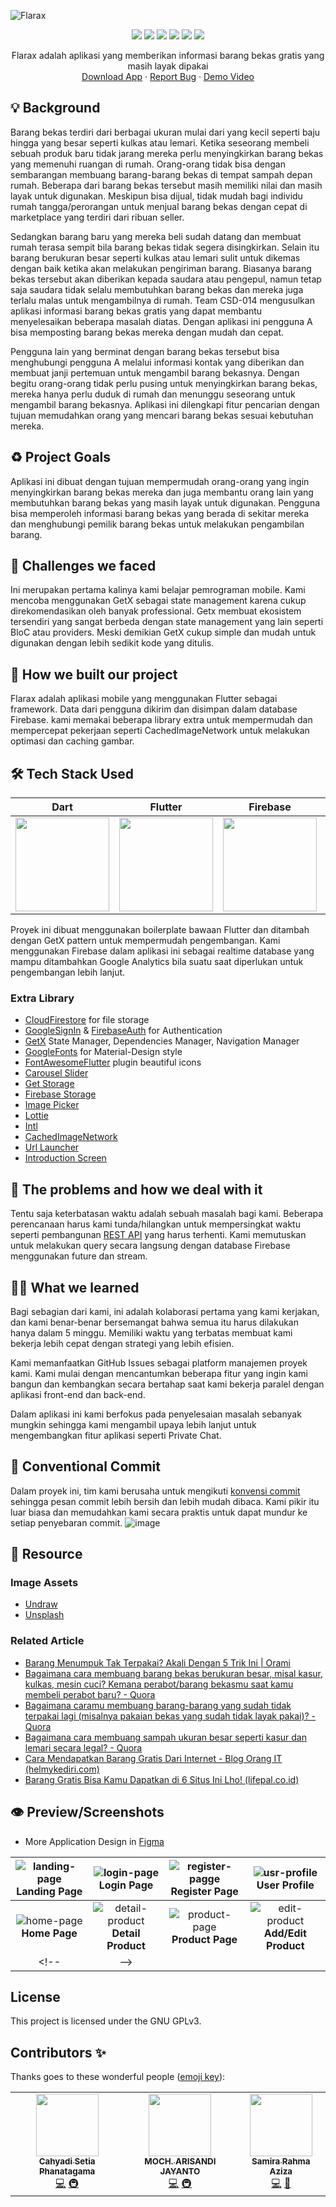 ![Flarax](https://socialify.git.ci/phanatagama/Flarax/image?description=1&descriptionEditable=%F0%9F%92%A0Made%20using%20Dart%2C%20Flutter%2C%20Firebase%20and%20GetX%F0%9F%92%A0&font=Source%20Code%20Pro&forks=1&issues=1&language=1&logo=https%3A%2F%2Fi.ibb.co%2FRpJ2W40%2F755-Converted-01.png&name=1&pattern=Brick%20Wall&pulls=1&stargazers=1&theme=Dark)
<p align="center">
<img src="https://img.shields.io/badge/dart-%230175C2.svg?style=for-the-badge&logo=dart&logoColor=white" />
<img src="https://img.shields.io/badge/Flutter-%2302569B.svg?style=for-the-badge&logo=Flutter&logoColor=white" />
<img src="https://img.shields.io/badge/firebase-%23039BE5.svg?style=for-the-badge&logo=firebase" />
<img src="https://img.shields.io/badge/git-%23F05033.svg?style=for-the-badge&logo=git&logoColor=white" />
<img src="https://img.shields.io/badge/github-%23121011.svg?style=for-the-badge&logo=github&logoColor=white" />
<img src="https://img.shields.io/badge/Visual%20Studio%20Code-0078d7.svg?style=for-the-badge&logo=visual-studio-code&logoColor=white" />
  </p>
  <p align="center">
    Flarax adalah aplikasi yang memberikan informasi barang bekas gratis yang masih layak dipakai
    <br />
    <a href="https://github.com/phanatagama/Flarax/releases/download/v.1.0.0-beta/Flarax-App-Beta.apk">Download App</a>
    ·
    <a href="https://github.com/phanatagama/Flarax/issues/new">Report Bug</a>
    ·
    <a href="https://drive.google.com/drive/folders/1-rIitoAolhgqZzkIKAcjSvwsQQABDPc8">Demo Video</a>
  </p>

## 💡 Background
Barang bekas terdiri dari berbagai ukuran mulai dari yang kecil seperti baju hingga yang besar seperti kulkas atau lemari. Ketika seseorang membeli sebuah produk baru tidak jarang mereka perlu menyingkirkan barang bekas yang memenuhi ruangan di rumah. Orang-orang tidak bisa dengan sembarangan membuang barang-barang bekas di tempat sampah depan rumah. Beberapa dari barang bekas tersebut masih memiliki nilai dan masih layak untuk digunakan. Meskipun bisa dijual, tidak mudah bagi individu rumah tangga/perorangan untuk menjual barang bekas dengan cepat di marketplace yang terdiri dari ribuan seller.

Sedangkan barang baru yang mereka beli sudah datang dan membuat rumah terasa sempit bila barang bekas tidak segera disingkirkan. Selain itu barang berukuran besar seperti kulkas atau lemari sulit untuk dikemas dengan baik ketika akan melakukan pengiriman barang. Biasanya barang bekas tersebut akan diberikan kepada saudara atau pengepul, namun tetap saja saudara tidak selalu membutuhkan barang bekas dan mereka juga terlalu malas untuk mengambilnya di rumah. Team CSD-014 mengusulkan aplikasi informasi barang bekas gratis yang dapat membantu menyelesaikan beberapa masalah diatas. Dengan aplikasi ini pengguna A bisa memposting barang bekas mereka dengan mudah dan cepat. 

Pengguna lain yang berminat dengan barang bekas tersebut bisa menghubungi pengguna A melalui informasi kontak yang diberikan dan membuat janji pertemuan untuk mengambil barang bekasnya. Dengan begitu orang-orang tidak perlu pusing untuk menyingkirkan barang bekas, mereka hanya perlu duduk di rumah dan menunggu seseorang untuk mengambil barang bekasnya. Aplikasi ini dilengkapi fitur pencarian dengan tujuan memudahkan orang yang mencari barang bekas sesuai kebutuhan mereka.

## ♻️ Project Goals
Aplikasi ini dibuat dengan tujuan mempermudah orang-orang yang ingin menyingkirkan barang bekas mereka dan juga membantu orang lain yang membutuhkan barang bekas yang masih layak untuk digunakan. Pengguna bisa memperoleh informasi barang bekas yang berada di sekitar mereka dan menghubungi pemilik barang bekas untuk melakukan pengambilan barang.

## 🤯 Challenges we faced
Ini merupakan pertama kalinya kami belajar pemrograman mobile. Kami mencoba menggunakan GetX sebagai state management karena cukup direkomendasikan oleh banyak professional. Getx membuat ekosistem tersendiri yang sangat berbeda dengan state management yang lain seperti BloC atau providers. Meski demikian GetX cukup simple dan mudah untuk digunakan dengan lebih sedikit kode yang ditulis.

## 🧐 How we built our project
Flarax adalah aplikasi mobile yang menggunakan Flutter sebagai framework. Data dari pengguna dikirim dan disimpan dalam database Firebase. kami memakai beberapa library extra untuk mempermudah dan mempercepat pekerjaan seperti CachedImageNetwork untuk melakukan optimasi dan caching gambar.

## 🛠️ Tech Stack Used
| Dart      | Flutter      |Firebase      | GetX      | VSCode      | Figma      | 
|------------|-------------|-------------|-------------|-------------|-------------|
| <img src="https://avatars.githubusercontent.com/u/1609975?s=280&v=4" width="150"> | <img src="https://res.cloudinary.com/startup-grind/image/upload/c_fill,dpr_2.0,f_auto,g_center,h_500,q_auto:good,w_500/v1/gcs/platform-data-dsc/events/1_ilC2Aqp5sZd1wi0CopD1Hw_zT8WoJh.png" width="150"> | <img src="https://cdn4.iconfinder.com/data/icons/google-i-o-2016/512/google_firebase-2-512.png" width="150"> | <img src="https://blog.kakaocdn.net/dn/tTJsy/btraPuKSP5Y/34aELwuQ5eWBta1trRneU1/img.png" width="150"> | <img src="https://cdn.icon-icons.com/icons2/2107/PNG/512/file_type_vscode_icon_130084.png" width="150"> | <img src="https://cdn-icons-png.flaticon.com/512/5968/5968705.png" width="150"> | 

Proyek ini dibuat menggunakan boilerplate bawaan Flutter dan ditambah dengan GetX pattern untuk mempermudah pengembangan. Kami menggunakan Firebase dalam aplikasi ini sebagai realtime database yang mampu ditambahkan Google Analytics bila suatu saat diperlukan untuk pengembangan lebih lanjut.
### Extra Library
- [CloudFirestore](https://pub.dev/packages/cloud_firestore) for file storage
- [GoogleSignIn](https://pub.dev/packages/google_sign_in) & [FirebaseAuth](https://pub.dev/packages/firebase_auth) for Authentication
- [GetX](https://pub.dev/packages/get) State Manager, Dependencies Manager, Navigation Manager
- [GoogleFonts](https://pub.dev/packages/google_fonts) for Material-Design style
- [FontAwesomeFlutter](https://pub.dev/packages/font_awesome_flutter) plugin beautiful icons
- [Carousel Slider](https://pub.dev/packages/carousel_slider)
- [Get Storage](https://pub.dev/packages/get_storage)
- [Firebase Storage](https://pub.dev/packages/firebase_storage)
- [Image Picker](https://pub.dev/packages/image_picker)
- [Lottie](https://pub.dev/packages/lottie)
- [Intl](https://pub.dev/packages/intl)
- [CachedImageNetwork](https://pub.dev/packages/cached_network_image)
- [Url Launcher](https://pub.dev/packages/url_launcher)
- [Introduction Screen](https://pub.dev/packages/introduction_screen)

## 🔧 The problems and how we deal with it
Tentu saja keterbatasan waktu adalah sebuah masalah bagi kami. Beberapa perencanaan harus kami tunda/hilangkan untuk mempersingkat waktu seperti pembangunan [REST API](https://github.com/phanatagama/Flarax/blob/master/API_Design_Architecture.md) yang harus terhenti. Kami memutuskan untuk melakukan query secara langsung dengan database Firebase menggunakan future dan stream.

## 🧑‍🎓 What we learned
Bagi sebagian dari kami, ini adalah kolaborasi pertama yang kami kerjakan, dan kami benar-benar bersemangat bahwa semua itu harus dilakukan hanya dalam 5 minggu. Memiliki waktu yang terbatas membuat kami bekerja lebih cepat dengan strategi yang lebih efisien.‎

‎Kami memanfaatkan GitHub Issues sebagai platform manajemen proyek kami. Kami mulai dengan mencantumkan beberapa fitur yang ingin kami bangun dan kembangkan secara bertahap saat kami bekerja paralel dengan aplikasi front-end dan back-end.‎

‎Dalam aplikasi ini kami berfokus pada penyelesaian masalah sebanyak mungkin sehingga kami mengambil upaya lebih lanjut untuk mengembangkan fitur aplikasi seperti Private Chat.‎

## 🐾 Conventional Commit
‎Dalam proyek ini, tim kami berusaha untuk mengikuti [konvensi commit](https://www.conventionalcommits.org/en/v1.0.0/) sehingga pesan commit lebih bersih dan lebih mudah dibaca. Kami pikir itu luar biasa dan memudahkan kami secara praktis untuk dapat mundur ke setiap penyebaran commit.
![image](https://user-images.githubusercontent.com/48324618/147223979-cb30dd1d-d7d8-435c-ba32-38309203659d.png)

## 📘 Resource‎
### Image Assets
- [Undraw](http://undraw.co)
- [Unsplash](http://unsplash.com)

### Related Article
- [Barang Menumpuk Tak Terpakai? Akali Dengan 5 Trik Ini | Orami](https://www.orami.co.id/magazine/barang-menumpuk-tak-terpakai-akali-dengan-5-trik-ini/)
- [Bagaimana cara membuang barang bekas berukuran besar, misal kasur, kulkas, mesin cuci? Kemana perabot/barang bekasmu saat kamu membeli perabot baru? - Quora](https://id.quora.com/Bagaimana-cara-membuang-barang-bekas-berukuran-besar-misal-kasur-kulkas-mesin-cuci-Kemana-perabot-barang-bekasmu-saat-kamu-membeli-perabot-baru)
- [Bagaimana caramu membuang barang-barang yang sudah tidak terpakai lagi (misalnya pakaian bekas yang sudah tidak layak pakai)? - Quora](https://id.quora.com/Bagaimana-caramu-membuang-barang-barang-yang-sudah-tidak-terpakai-lagi-misalnya-pakaian-bekas-yang-sudah-tidak-layak-pakai)
- [Bagaimana cara membuang sampah ukuran besar seperti kasur dan lemari secara legal? - Quora](https://bit.ly/3eoe6rK)
- [Cara Mendapatkan Barang Gratis Dari Internet - Blog Orang IT (helmykediri.com)](https://bit.ly/3FuCeVn)
- [Barang Gratis Bisa Kamu Dapatkan di 6 Situs Ini Lho! (lifepal.co.id)](https://lifepal.co.id/media/doyan-berburu-barang-gratisan-cek-6-situs-nih/)

## 👁️ Preview/Screenshots

- More Application Design in [Figma](https://www.figma.com/file/eISf5jqPckik2Js0NIm7TX/Flarax-App-Prototype?node-id=0%3A1)

| ![landing-page](https://user-images.githubusercontent.com/48324618/145372808-ae5dc7a8-f310-4643-84ed-b678a8aeeff1.jpg) **Landing Page** | ![login-page](https://user-images.githubusercontent.com/48324618/145372649-d459f07a-ba18-4cd0-aee1-fe91524abce5.jpg) **Login Page** | ![register-pagge](https://user-images.githubusercontent.com/48324618/145372937-6fddfba7-4abd-40fa-aa01-c01d349ad1d8.jpg) **Register Page** | ![usr-profile](https://user-images.githubusercontent.com/48324618/145373431-ebd4e049-9558-4fd7-8e0d-80f0b83b02e3.jpg) **User Profile** |
| :--: | :--: | :--: | :--: | 
| ![home-page](https://user-images.githubusercontent.com/48324618/145373302-0a966fd3-e787-41c7-8c18-fc1e9ed79588.jpg) **Home Page** | ![detail-product](https://user-images.githubusercontent.com/48324618/145373659-0c01acd8-f2b8-4f9f-a2b3-320117b61593.jpg) **Detail Product** | ![product-page](https://user-images.githubusercontent.com/48324618/145373555-45e28331-c41d-47f1-96a5-74cd2d6d3728.jpg) **Product Page** | ![edit-product](https://user-images.githubusercontent.com/48324618/145373915-5c340a34-9e18-44a8-b81a-cc63882a313a.jpg) **Add/Edit Product** |
<!-- |   -->

## License
This project is licensed under the GNU GPLv3.

## Contributors ✨

Thanks goes to these wonderful people ([emoji key](https://allcontributors.org/docs/en/emoji-key)):

<!-- ALL-CONTRIBUTORS-LIST:START - Do not remove or modify this section -->
<!-- prettier-ignore-start -->
<!-- markdownlint-disable -->
<table>
  <tr>
    <td align="center"><a href="https://github.com/phanatagama"><img src="https://avatars.githubusercontent.com/u/48324618?s=100?v=4" width="100px;" alt=""/><br /><sub><b>Cahyadi Setia Phanatagama</b></sub></a><br /><a href="https://github.com/phanatagama/Flarax/commits?author=phanatagama" title="Code">💻</a> <a href="#infra-phanatagama" title="Infrastructure (Databases, Build-Tools, etc)">🚇</a></td>
    <td align="center"><a href="https://github.com/phanatagama"><img src="https://avatars.githubusercontent.com/u/30518462?v=4?s=100" width="100px;" alt=""/><br /><sub><b>MOCH. ARISANDI JAYANTO</b></sub></a><br /><a href="https://github.com/phanatagama/Flarax/commits?author=phanatagama" title="Code">💻</a> <a href="#infra-phanatagama" title="Infrastructure (Build-Tools, etc)">🚇</a></td>
    <td align="center"><a href="https://github.com/mrgvnn"><img src="https://avatars.githubusercontent.com/u/81848181?v=4?s=100" width="100px;" alt=""/><br /><sub><b>Samira Rahma Aziza</b></sub></a><br /><a href="https://github.com/phanatagama/Flarax/commits?author=mrgvnn" title="Code">💻</a> <a href="#design-mrgvnn" title="Design">🎨</a></td>
  </tr>
</table>


<!-- markdownlint-restore -->
<!-- prettier-ignore-end -->

<!-- ALL-CONTRIBUTORS-LIST:END -->

